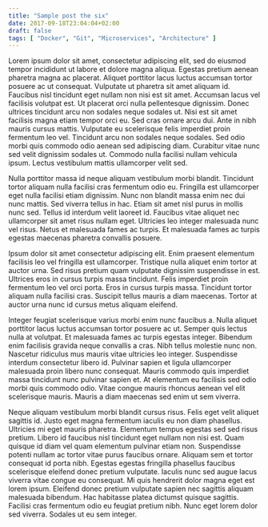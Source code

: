 ```yaml
---
title: "Sample post the six"
date: 2017-09-18T23:04:04+02:00
draft: false
tags: [ "Docker", "Git", "Microservices", "Architecture" ]
---
```


Lorem ipsum dolor sit amet, consectetur adipiscing elit, sed do eiusmod tempor incididunt ut labore et dolore magna aliqua. Egestas pretium aenean pharetra magna ac placerat. Aliquet porttitor lacus luctus accumsan tortor posuere ac ut consequat. Vulputate ut pharetra sit amet aliquam id. Faucibus nisl tincidunt eget nullam non nisi est sit amet. Accumsan lacus vel facilisis volutpat est. Ut placerat orci nulla pellentesque dignissim. Donec ultrices tincidunt arcu non sodales neque sodales ut. Nisi est sit amet facilisis magna etiam tempor orci eu. Sed cras ornare arcu dui. Ante in nibh mauris cursus mattis. Vulputate eu scelerisque felis imperdiet proin fermentum leo vel. Tincidunt arcu non sodales neque sodales. Sed odio morbi quis commodo odio aenean sed adipiscing diam. Curabitur vitae nunc sed velit dignissim sodales ut. Commodo nulla facilisi nullam vehicula ipsum. Lectus vestibulum mattis ullamcorper velit sed.

Nulla porttitor massa id neque aliquam vestibulum morbi blandit. Tincidunt tortor aliquam nulla facilisi cras fermentum odio eu. Fringilla est ullamcorper eget nulla facilisi etiam dignissim. Nunc non blandit massa enim nec dui nunc mattis. Sed viverra tellus in hac. Etiam sit amet nisl purus in mollis nunc sed. Tellus id interdum velit laoreet id. Faucibus vitae aliquet nec ullamcorper sit amet risus nullam eget. Ultricies leo integer malesuada nunc vel risus. Netus et malesuada fames ac turpis. Et malesuada fames ac turpis egestas maecenas pharetra convallis posuere.

Ipsum dolor sit amet consectetur adipiscing elit. Enim praesent elementum facilisis leo vel fringilla est ullamcorper. Tristique nulla aliquet enim tortor at auctor urna. Sed risus pretium quam vulputate dignissim suspendisse in est. Ultrices eros in cursus turpis massa tincidunt. Felis imperdiet proin fermentum leo vel orci porta. Eros in cursus turpis massa. Tincidunt tortor aliquam nulla facilisi cras. Suscipit tellus mauris a diam maecenas. Tortor at auctor urna nunc id cursus metus aliquam eleifend.

Integer feugiat scelerisque varius morbi enim nunc faucibus a. Nulla aliquet porttitor lacus luctus accumsan tortor posuere ac ut. Semper quis lectus nulla at volutpat. Et malesuada fames ac turpis egestas integer. Bibendum enim facilisis gravida neque convallis a cras. Nibh tellus molestie nunc non. Nascetur ridiculus mus mauris vitae ultricies leo integer. Suspendisse interdum consectetur libero id. Pulvinar sapien et ligula ullamcorper malesuada proin libero nunc consequat. Mauris commodo quis imperdiet massa tincidunt nunc pulvinar sapien et. At elementum eu facilisis sed odio morbi quis commodo odio. Vitae congue mauris rhoncus aenean vel elit scelerisque mauris. Mauris a diam maecenas sed enim ut sem viverra.

Neque aliquam vestibulum morbi blandit cursus risus. Felis eget velit aliquet sagittis id. Justo eget magna fermentum iaculis eu non diam phasellus. Ultricies mi eget mauris pharetra. Elementum tempus egestas sed sed risus pretium. Libero id faucibus nisl tincidunt eget nullam non nisi est. Quam quisque id diam vel quam elementum pulvinar etiam non. Suspendisse potenti nullam ac tortor vitae purus faucibus ornare. Aliquam sem et tortor consequat id porta nibh. Egestas egestas fringilla phasellus faucibus scelerisque eleifend donec pretium vulputate. Iaculis nunc sed augue lacus viverra vitae congue eu consequat. Mi quis hendrerit dolor magna eget est lorem ipsum. Eleifend donec pretium vulputate sapien nec sagittis aliquam malesuada bibendum. Hac habitasse platea dictumst quisque sagittis. Facilisi cras fermentum odio eu feugiat pretium nibh. Nunc eget lorem dolor sed viverra. Sodales ut eu sem integer.